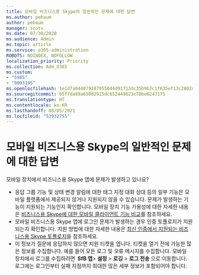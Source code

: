 ```yaml
---
title: 모바일 비즈니스용 Skype의 일반적인 문제에 대한 답변
ms.author: pebaum
author: pebaum
manager: scotv
ms.date: 07/30/2020
ms.audience: Admin
ms.topic: article
ms.service: o365-administration
ROBOTS: NOINDEX, NOFOLLOW
localization_priority: Priority
ms.collection: Adm_O365
ms.custom:
- "5985"
- "9003195"
ms.openlocfilehash: 1e1d7a044879287955044d91713dc35b9b7c1f635ef13c2802dbb09a36058442
ms.sourcegitcommit: b5f7da89a650d2915dc652449623c78be6247175
ms.translationtype: HT
ms.contentlocale: ko-KR
ms.lasthandoff: 08/05/2021
ms.locfileid: "53932755"
---
```

# <a name="answers-to-common-issues-with-skype-for-business-for-mobile"></a>모바일 비즈니스용 Skype의 일반적인 문제에 대한 답변

모바일 장치에서 비즈니스용 Skype 앱에 문제가 발생하고 있나요?

- 응답 그룹 기능 및 상태 변경 알림에 대한 태그 지정 대화 상대 등의 일부 기능은 모바일 플랫폼에서 제공되지 않거나 지원되지 않을 수 있습니다. 문제가 발생하는 기능이 지원되는 기능인지 확인합니다. 모바일 장치 기능 가용성에 대한 자세한 내용은 [비즈니스용 Skype에 대한 모바일 클라이언트 기능 비교](https://technet.microsoft.com/library/Dn951412.aspx)를 참조하세요.
- 모바일 비즈니스용 Skype 앱에 로그인 문제가 발생하는 경우 인증 토폴로지가 지원되는지 확인합니다. 지원 방법에 대한 자세한 내용은 [최신 인증에서 지원되는 비즈니스용 Skype 토폴로지](https://docs.microsoft.com/skypeforbusiness/plan-your-deployment/modern-authentication/topologies-supported)을 참조하세요.  
- 이 정보가 질문에 응답하지 않으면 지원 티켓을 엽니다. 티켓을 열기 전에 가능한 많은 정보를 수집합니다. 예를 들어 모든 로그 및 오류 메시지를 수집합니다. 모바일 장치에서 로그를 수집하려면  **SfB 앱**>  **설정** >  **로깅** >  **로그 전송** 으로 이동합니다. 로그에는 로그인부터 실패 지점까지 최대한 많은 세부 정보가 포함되어야 합니다.
